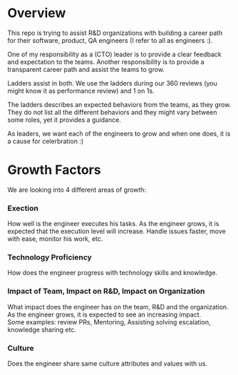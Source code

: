 # Overview

This repo is trying to assist R&D organizations with building a career path for their software, product, QA engineers (I refer to all as engineers :). 

One of my responsibility as a (CTO) leader is to provide a clear feedback and expectation to the teams. Another responsibility is to provide a transparent career path and assist the teams to grow.

Ladders assist in both. 
We use the ladders during our 360 reviews (you might know it as performance review) and 1 on 1s.

The ladders describes an expected behaviors from the teams, as they grow. They do not list all the different behaviors and they might vary between some roles, yet it provides a guidance.

As leaders, we want each of the engineers to grow and when one does, it is a cause for celerbration :) 

# Growth Factors
We are looking into 4 different areas of growth:

### Exection
How well is the engineer executes his tasks. As the engineer grows, it is expected that the execution level will increase. Handle issues faster, move with ease, monitor his work, etc. 

### Technology Proficiency
How does the engineer progress with technology skills and knowledge.

### Impact of Team, Impact on R&D, Impact on Organization

What impact does the engineer has on the team, R&D and the organization. As the engineer grows, it is expected to see an increasing impact.  
Some examples: review PRs, Mentoring, Assisting solving escalation, knowledge sharing etc.

### Culture 
Does the engineer share same culture attributes and values with us.

